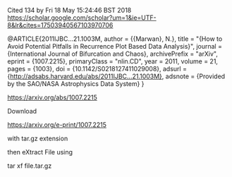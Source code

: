 Cited 134 by Fri 18 May 15:24:46 BST 2018
https://scholar.google.com/scholar?um=1&ie=UTF-8&lr&cites=17503940567103970706


@ARTICLE{2011IJBC...21.1003M,
   author = {{Marwan}, N.},
    title = "{How to Avoid Potential Pitfalls in Recurrence Plot Based Data Analysis}",
  journal = {International Journal of Bifurcation and Chaos},
archivePrefix = "arXiv",
   eprint = {1007.2215},
 primaryClass = "nlin.CD",
     year = 2011,
   volume = 21,
    pages = {1003},
      doi = {10.1142/S0218127411029008},
   adsurl = {http://adsabs.harvard.edu/abs/2011IJBC...21.1003M},
  adsnote = {Provided by the SAO/NASA Astrophysics Data System}
}

https://arxiv.org/abs/1007.2215



Download 

https://arxiv.org/e-print/1007.2215

with tar.gz extension

then eXtract File using

tar xf file.tar.gz

 
